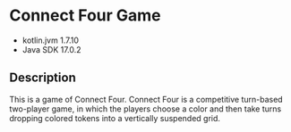 # Connect Four Game
* kotlin.jvm 1.7.10
* Java SDK 17.0.2

## Description
This is a game of Connect Four. Connect Four is a competitive turn-based two-player game, in which the players choose a color and then take turns dropping colored tokens into a vertically suspended grid. 